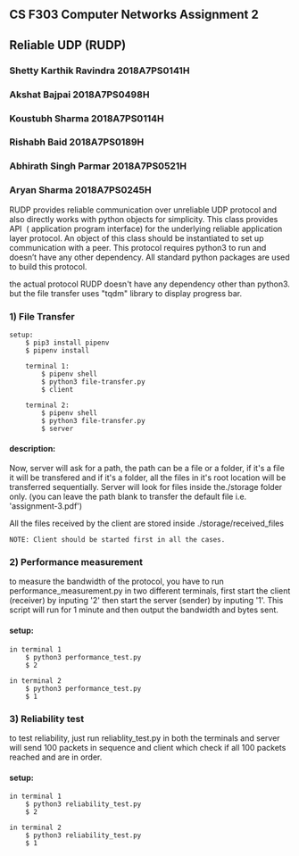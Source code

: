 ## CS F303 Computer Networks Assignment 2
## Reliable UDP (RUDP)


### Shetty Karthik Ravindra 2018A7PS0141H
### Akshat Bajpai 2018A7PS0498H
### Koustubh Sharma 2018A7PS0114H
### Rishabh Baid 2018A7PS0189H
### Abhirath Singh Parmar 2018A7PS0521H
### Aryan Sharma 2018A7PS0245H


RUDP provides reliable communication over unreliable UDP protocol and also directly works with
python objects for simplicity. This class provides API ​ ( application program interface) for the
underlying reliable application layer protocol. An object of this class should be instantiated to set
up communication with a peer. This protocol requires python3 to run and doesn’t have any other
dependency. All standard python packages are used to build this protocol.

the actual protocol RUDP doesn't have any dependency other than python3.
but the file transfer uses "tqdm" library to display progress bar.

### 1) File Transfer

	setup:
		$ pip3 install pipenv
		$ pipenv install

		terminal 1:
			$ pipenv shell
			$ python3 file-transfer.py
			$ client

		terminal 2:
			$ pipenv shell
			$ python3 file-transfer.py
			$ server

#### description:
Now, server will ask for a path, the path can be a file or a folder,
if it's a file it will be transfered and if it's a folder, all the files
in it's root location will be transferred sequentially. Server will look for
files inside the./storage folder only. (you can leave the path blank to transfer
the default file i.e. 'assignment-3.pdf')

All the files received by the client are stored inside ./storage/received_files

	NOTE: Client should be started first in all the cases.


### 2) Performance measurement

to measure the bandwidth of the protocol, you have to run performance_measurement.py in two different
terminals, first start the client (receiver) by inputing '2' then start the server (sender) by inputing
'1'. This script will run for 1 minute and then output the bandwidth and bytes sent.

#### setup:

	in terminal 1
		$ python3 performance_test.py
		$ 2

	in terminal 2
		$ python3 performance_test.py
		$ 1

### 3) Reliability test

to test reliability, just run reliablity_test.py in both the terminals and server will send 100 packets in sequence
and client which check if all 100 packets reached and are in order.


#### setup:

	in terminal 1
		$ python3 reliability_test.py
		$ 2

	in terminal 2
		$ python3 reliability_test.py
		$ 1
